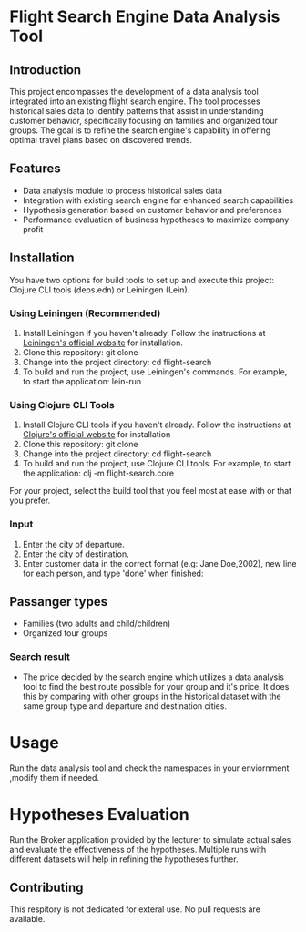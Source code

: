 # Flight Search Engine Data Analysis Tool

## Introduction
This project encompasses the development of a data analysis tool integrated into an existing flight search engine. The tool processes historical sales data to identify patterns that assist in understanding customer behavior, specifically focusing on families and organized tour groups. The goal is to refine the search engine's capability in offering optimal travel plans based on discovered trends.

## Features
- Data analysis module to process historical sales data
- Integration with existing search engine for enhanced search capabilities
- Hypothesis generation based on customer behavior and preferences
- Performance evaluation of business hypotheses to maximize company profit

## Installation

You have two options for build tools to set up and execute this project: Clojure CLI tools (deps.edn) or Leiningen (Lein).

### Using Leiningen (Recommended)

1. Install Leiningen if you haven't already. Follow the instructions at [Leiningen's official website](https://leiningen.org/#install) for installation.
2. Clone this repository: git clone
3. Change into the project directory: cd flight-search
4. To build and run the project, use Leiningen's commands. For example, to start the application: lein-run

### Using Clojure CLI Tools

1. Install Clojure CLI tools if you haven't already. Follow the instructions at [Clojure's official website](https://clojure.org/guides/getting_started) for installation
2. Clone this repository: git clone
3. Change into the project directory: cd flight-search
4. To build and run the project, use Clojure CLI tools. For example, to start the application: clj -m flight-search.core

For your project, select the build tool that you feel most at ease with or that you prefer.


### Input
1. Enter the city of departure.
2. Enter the city of destination.
3. Enter customer data in the correct format (e.g: Jane Doe,2002), new line for each person, and type 'done' when finished:

## Passanger types
* Families (two adults and child/children)
* Organized tour groups

### Search result
* The price decided by the search engine which utilizes a data analysis tool to find the best route possible for your group and it's price. It does this by comparing with other groups in the historical dataset with the same group type and departure and destination cities.

# Usage

Run the data analysis tool and check the namespaces in your enviornment ,modify them if needed. 

# Hypotheses Evaluation
Run the Broker application provided by the lecturer to simulate actual sales and evaluate the effectiveness of the hypotheses. Multiple runs with different datasets will help in refining the hypotheses further.

## Contributing

This respitory is not dedicated for exteral use. No pull requests are available.
